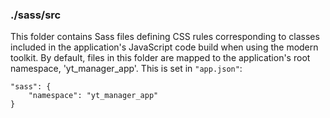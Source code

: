 ### ./sass/src

This folder contains Sass files defining CSS rules corresponding to classes
included in the application's JavaScript code build when using the modern toolkit.
By default, files in this folder are mapped to the application's root namespace, 'yt_manager_app'.
This is set in `"app.json"`:

    "sass": {
        "namespace": "yt_manager_app"
    }